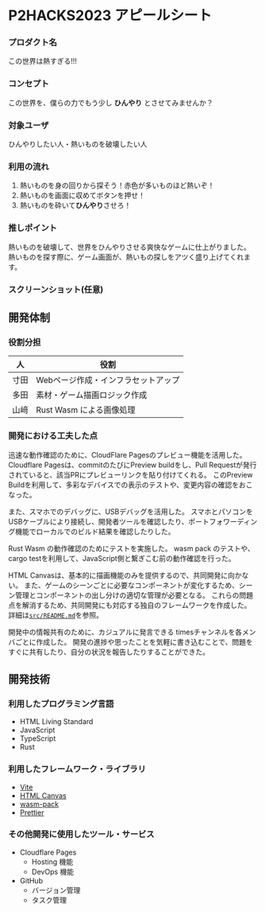 # P2HACKS2023 アピールシート 

### プロダクト名

この世界は熱すぎる!!!

### コンセプト

この世界を、僕らの力でもう少し **ひんやり** とさせてみませんか？

### 対象ユーザ

ひんやりしたい人・熱いものを破壊したい人

### 利用の流れ  

1. 熱いものを身の回りから探そう！赤色が多いものほど熱いぞ！
1. 熱いものを画面に収めてボタンを押せ！
1. 熱いものを砕いて**ひんやり**させろ！

### 推しポイント  

熱いものを破壊して、世界をひんやりさせる爽快なゲームに仕上がりました。
熱いものを探す際に、ゲーム画面が、熱いもの探しをアツく盛り上げてくれます。

### スクリーンショット(任意)  

## 開発体制  

### 役割分担  
| 人 | 役割 |
| - | - |
| 寸田 | Webページ作成・インフラセットアップ |
| 多田 | 素材・ゲーム描画ロジック作成 |
| 山﨑 | Rust Wasm による画像処理 |


### 開発における工夫した点 

迅速な動作確認のために、CloudFlare Pagesのプレビュー機能を活用した。
Cloudflare Pagesは、commitのたびにPreview buildをし、Pull Requestが発行されていると、該当PRにプレビューリンクを貼り付けてくれる。
このPreview Buildを利用して、多彩なデバイスでの表示のテストや、変更内容の確認をおこなった。

また、スマホでのデバッグに、USBデバッグを活用した。
スマホとパソコンをUSBケーブルにより接続し、開発者ツールを確認したり、ポートフォワーディング機能でローカルでのビルド結果を確認したりした。

Rust Wasm の動作確認のためにテストを実施した。
wasm pack のテストや、cargo testを利用して、JavaScript側と繋ぎこむ前の動作確認を行った。

HTML Canvasは、基本的に描画機能のみを提供するので、共同開発に向かない。
また、ゲームのシーンごとに必要なコンポーネントが変化するため、シーン管理とコンポーネントの出し分けの適切な管理が必要となる。
これらの問題点を解消するため、共同開発にも対応する独自のフレームワークを作成した。
詳細は[`src/README.md`](/src/README.md)を参照。

開発中の情報共有のために、カジュアルに発言できる timesチャンネルを各メンバごとに作成した。
開発の進捗や思ったことを気軽に書き込むことで、問題をすぐに共有したり、自分の状況を報告したりすることができた。

## 開発技術 

### 利用したプログラミング言語  

- HTML Living Standard
- JavaScript
- TypeScript
- Rust

### 利用したフレームワーク・ライブラリ

- [Vite](https://vitejs.dev/)
- [HTML Canvas](https://html.spec.whatwg.org/multipage/canvas.html#the-canvas-element)
- [wasm-pack](https://rustwasm.github.io/wasm-pack/)
- [Prettier](https://prettier.io/)

### その他開発に使用したツール・サービス
- Cloudflare Pages
  - Hosting 機能
  - DevOps 機能
- GitHub
  - バージョン管理
  - タスク管理

